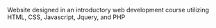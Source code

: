 Website designed in an introductory web development course utilizing HTML, CSS, Javascript, Jquery, and PHP
